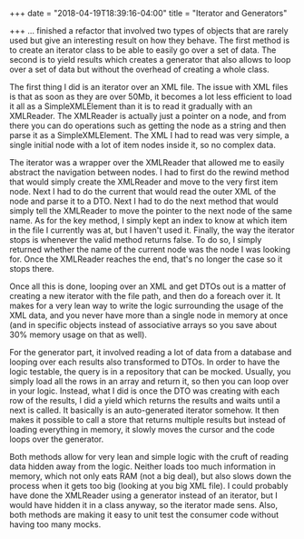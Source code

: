 +++
date = "2018-04-19T18:39:16-04:00"
title = "Iterator and Generators"

+++
... finished a refactor that involved two types of objects that are rarely used but give an interesting result on how they behave. The first method is to create an iterator class to be able to easily go over a set of data. The second is to yield results which creates a generator that also allows to loop over a set of data but without the overhead of creating a whole class.

The first thing I did is an iterator over an XML file. The issue with XML files is that as soon as they are over 50Mb, it becomes a lot less efficient to load it all as a SimpleXMLElement than it is to read it gradually with an XMLReader. The XMLReader is actually just a pointer on a node, and from there you can do operations such as getting the node as a string and then parse it as a SimpleXMLElement. The XML I had to read was very simple, a single initial node with a lot of item nodes inside it, so no complex data.

The iterator was a wrapper over the XMLReader that allowed me to easily abstract the navigation between nodes. I had to first do the rewind method that would simply create the XMLReader and move to the very first item node. Next I had to do the current that would read the outer XML of the node and parse it to a DTO. Next I had to do the next method that would simply tell the XMLReader to move the pointer to the next node of the same name. As for the key method, I simply kept an index to know at which item in the file I currently was at, but I haven't used it. Finally, the way the iterator stops is whenever the valid method returns false. To do so, I simply returned whether the name of the current node was the node I was looking for. Once the XMLReader reaches the end, that's no longer the case so it stops there.

Once all this is done, looping over an XML and get DTOs out is a matter of creating a new iterator with the file path, and then do a foreach over it. It makes for a very lean way to write the logic surrounding the usage of the XML data, and you never have more than a single node in memory at once (and in specific objects instead of associative arrays so you save about 30% memory usage on that as well).

For the generator part, it involved reading a lot of data from a database and looping over each results also transformed to DTOs. In order to have the logic testable, the query is in a repository that can be mocked. Usually, you simply load all the rows in an array and return it, so then you can loop over in your logic. Instead, what I did is once the DTO was creating with each row of the results, I did a yield which returns the results and waits until a next is called. It basically is an auto-generated iterator somehow. It then makes it possible to call a store that returns multiple results but instead of loading everything in memory, it slowly moves the cursor and the code loops over the generator.

Both methods allow for very lean and simple logic with the cruft of reading data hidden away from the logic. Neither loads too much information in memory, which not only eats RAM (not a big deal), but also slows down the process when it gets too big (looking at you big XML file). I could probably have done the XMLReader using a generator instead of an iterator, but I would have hidden it in a class anyway, so the iterator made sens. Also, both methods are making it easy to unit test the consumer code without having too many mocks.